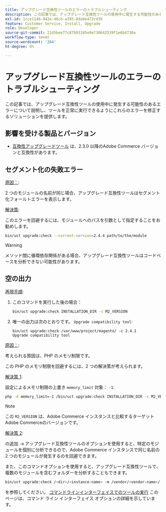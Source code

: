 ```yaml
---
title: アップグレード互換性ツールのエラーのトラブルシューティング
description: この記事では、アップグレード互換性ツールの使用中に発生する可能性のあるエラーについて説明し、ツールを正常に実行できるようにこれらのエラーを修正するソリューションを提供します。
exl-id: 1cce1146-942e-46cb-a395-8da9e472cd39
feature: Customer Service, Install, Upgrade
role: Developer
source-git-commit: 21d5bee77c87b93345e9e730642539f1e6b4730a
workflow-type: tm+mt
source-wordcount: '264'
ht-degree: 0%

---
```


# アップグレード互換性ツールのエラーのトラブルシューティング

この記事では、アップグレード互換性ツールの使用中に発生する可能性のあるエラーについて説明し、ツールを正常に実行できるようにこれらのエラーを修正するソリューションを提供します。

## 影響を受ける製品とバージョン

* [互換性アップグレードツール](https://experienceleague.adobe.com/docs/commerce-operations/upgrade-guide/upgrade-compatibility-tool/overview.html) は、2.3.0 以降のAdobe Commerce バージョンと互換性があります。

## セグメント化の失敗エラー

<u>原因：</u>:

2 つのモジュールの名前が同じ場合、アップグレード互換性ツールはセグメント化フォールトエラーを表示します。

<u>解決策</u>:

このエラーを回避するには、モジュールへのパスを引数として指定することをお勧めします。

```bash
bin/uct upgrade:check --current-version=2.4.4 path/to/the/module
```

>[!WARNING]
>
> メソッド間に循環依存関係がある場合、アップグレード互換性ツールはコードベースを分析できない可能性があります。

## 空の出力

<u>再現手順</u>:

1. このコマンドを実行した後の場合：

   ```bash
   bin/uct upgrade:check INSTALLATION_DIR -c M2_VERSION
   ```

1. 唯一の出力は次のとおりです。 `Upgrade compatibility tool`:

   ```terminal
   bin/uct upgrade:check /var/www/project/magento/ -c 2.4.1
   Upgrade compatibility tool
   ```

<u>原因：</u>:

考えられる原因は、PHP のメモリ制限です。

この PHP のメモリ制限を回避するには、2 つの解決策が考えられます。

<u>解決策 1</u>:

設定によるメモリ制限の上書き `memory_limit` 対象： `-1`:

```bash
php -d memory_limit=-1 /bin/uct upgrade:check INSTALLATION_DIR -c M2_VERSION
```

>[!NOTE]
>
> この `M2_VERSION` は、Adobe Commerce インスタンスと比較するターゲット Adobe Commerceのバージョンです。

<u>解決策 2</u>:

の追加 `-m` アップグレード互換性ツールのオプションを使用すると、特定のモジュールを個別に分析できるので、Adobe Commerce インスタンスで同じ名前の 2 つのモジュールが発生するのを回避できます。

また、このコマンドオプションを使用すると、アップグレード互換性ツールで、複数のモジュールを含むフォルダーを分析することもできます。

```bash
bin/uct upgrade:check /<dir>/<instance-name> -m /vendor/<vendor-name>/
```

を参照してください。 [コマンドラインインターフェイスでのツールの実行](https://experienceleague.adobe.com/docs/commerce-operations/upgrade-guide/upgrade-compatibility-tool/use-upgrade-compatibility-tool/run.html) このページは、コマンド ライン インターフェイス オプションの詳細を示しています。
